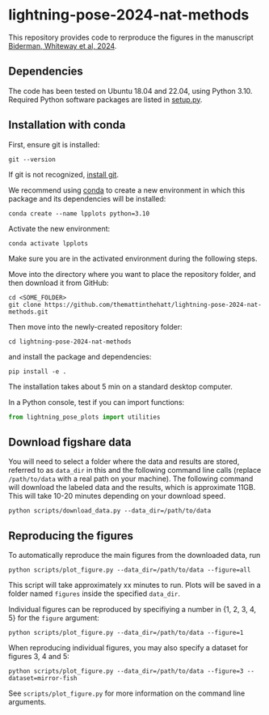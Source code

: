 # lightning-pose-2024-nat-methods
This repository provides code to rerproduce the figures in the manuscript [Biderman, Whiteway et al, 2024](https://www.biorxiv.org/content/10.1101/2023.04.28.538703v1).

## Dependencies
The code has been tested on Ubuntu 18.04 and 22.04, using Python 3.10.
Required Python software packages are listed in [setup.py](https://github.com/themattinthehatt/lightning-pose-2024-nat-methods/blob/main/setup.py). 

## Installation with conda

First, ensure git is installed:
```shell
git --version
````
If git is not recognized, [install git](https://git-scm.com/book/en/v2/Getting-Started-Installing-Git).

We recommend using [conda](https://docs.anaconda.com/free/anaconda/install/index.html) to create a 
new environment in which this package and its dependencies will be installed:
```shell
conda create --name lpplots python=3.10
```

Activate the new environment:
```shell
conda activate lpplots
```
Make sure you are in the activated environment during the following steps.

Move into the directory where you want to place the repository folder, and then download it from GitHub:
```shell
cd <SOME_FOLDER>
git clone https://github.com/themattinthehatt/lightning-pose-2024-nat-methods.git
```

Then move into the newly-created repository folder:
```shell
cd lightning-pose-2024-nat-methods
```

and install the package and dependencies:
```shell
pip install -e .
```

The installation takes about 5 min on a standard desktop computer.

In a Python console, test if you can import functions:
```python
from lightning_pose_plots import utilities
```

## Download figshare data
You will need to select a folder where the data and results are stored, referred to as `data_dir`
in this and the following command line calls 
(replace `/path/to/data` with a real path on your machine).
The following command will download the labeled data and the results, which is approximate 11GB.
This will take 10-20 minutes depending on your download speed.
```shell
python scripts/download_data.py --data_dir=/path/to/data
```

## Reproducing the figures
To automatically reproduce the main figures from the downloaded data, run
```console
python scripts/plot_figure.py --data_dir=/path/to/data --figure=all
```
This script will take approximately xx minutes to run.
Plots will be saved in a folder named `figures` inside the specified `data_dir`.

Individual figures can be reproduced by specifiying a number in {1, 2, 3, 4, 5} for the `figure`
argument:
```console
python scripts/plot_figure.py --data_dir=/path/to/data --figure=1
```

When reproducing individual figures, you may also specify a dataset for figures 3, 4 and 5:
```console
python scripts/plot_figure.py --data_dir=/path/to/data --figure=3 --dataset=mirror-fish
```

See `scripts/plot_figure.py` for more information on the command line arguments.
